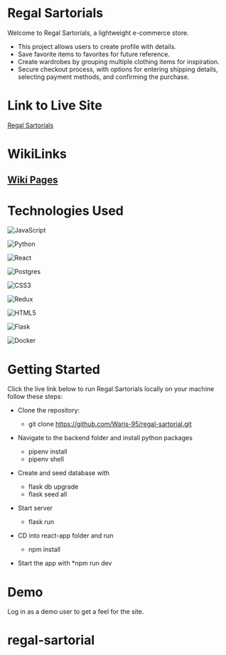 # Regal Sartorials
Welcome to Regal Sartorials, a lightweight e-commerce store. 
- This project allows users to create profile with details.
- Save favorite items to favorites for future reference.
- Create wardrobes by grouping multiple clothing items for inspiration.
- Secure checkout process, with options for entering shipping details, selecting payment methods, and confirming the purchase.


# Link to Live Site
[Regal Sartorials](https://e-commerce-aiii.onrender.com)


# WikiLinks
## [Wiki Pages](https://github.com/Waris-95/Regal-Sartorials/wiki)

# Technologies Used
![JavaScript](https://img.shields.io/badge/javascript-%23323330.svg?style=for-the-badge&logo=javascript&logoColor=%23F7DF1E)

![Python](https://img.shields.io/badge/python-3670A0?style=for-the-badge&logo=python&logoColor=ffdd54)

![React](https://img.shields.io/badge/react-%2320232a.svg?style=for-the-badge&logo=react&logoColor=%2361DAFB)

![Postgres](https://img.shields.io/badge/postgres-%23316192.svg?style=for-the-badge&logo=postgresql&logoColor=white)

![CSS3](https://img.shields.io/badge/css3-%231572B6.svg?style=for-the-badge&logo=css3&logoColor=white)

![Redux](https://img.shields.io/badge/redux-%23593d88.svg?style=for-the-badge&logo=redux&logoColor=white)

![HTML5](https://img.shields.io/badge/html5-%23E34F26.svg?style=for-the-badge&logo=html5&logoColor=white)

![Flask](https://img.shields.io/badge/flask-%23000.svg?style=for-the-badge&logo=flask&logoColor=white)

![Docker](https://img.shields.io/badge/docker-%230db7ed.svg?style=for-the-badge&logo=docker&logoColor=white)

# Getting Started

Click the live link below to run Regal Sartorials locally on your machine follow these steps:

* Clone the repository:
  * git clone https://github.com/Waris-95/regal-sartorial.git

* Navigate to the backend folder and install python packages
   * pipenv install
   * pipenv shell

* Create and seed database with
   * flask db upgrade
   * flask seed all
   
* Start server
   * flask run
   
* CD into react-app folder and run
   * npm install
   
* Start the app with
   *npm run dev
   
  
# Demo
   
   Log in as a demo user to get a feel for the site.
   # regal-sartorial
